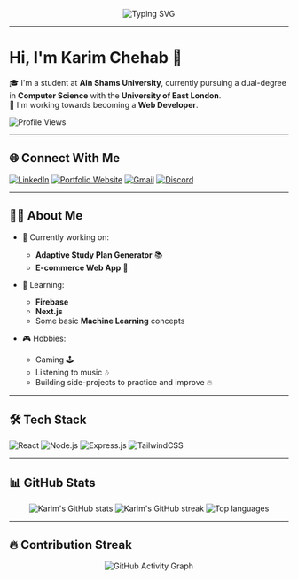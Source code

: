 <p align="center">
  <img src="https://readme-typing-svg.demolab.com?font=Fira+Code&size=24&pause=1000&center=true&vCenter=true&width=600&lines=Welcome+to+my+GitHub+Profile!;Building+cool+projects+with+React+and+Node!;Always+learning+something+new!;Let's+connect+and+create+awesome+stuff!" alt="Typing SVG" />
</p>


---

# Hi, I'm Karim Chehab 👋

🎓 I'm a student at **Ain Shams University**, currently pursuing a dual-degree in **Computer Science** with the **University of East London**.  
🚀 I'm working towards becoming a **Web Developer**.

<p align="start">
  <img src="https://komarev.com/ghpvc/?username=karimchehab2003&label=Profile%20views&color=0e75b6&style=flat" alt="Profile Views" />
</p>

---

## 🌐 Connect With Me

[![LinkedIn](https://img.shields.io/badge/LinkedIn-0077B5?style=for-the-badge&logo=linkedin&logoColor=white)](https://www.linkedin.com/in/karim-chehab-75a0b5318/)
[![Portfolio Website](https://img.shields.io/badge/Portfolio-000000?style=for-the-badge&logo=github&logoColor=white)](https://karimchehab2003.github.io/karimchehab-portfolio/)
[![Gmail](https://img.shields.io/badge/Gmail-D14836?style=for-the-badge&logo=gmail&logoColor=white)](mailto:karimchehab2018@gmail.com)
[![Discord](https://img.shields.io/badge/Discord-5865F2?style=for-the-badge&logo=discord&logoColor=white)](https://discordapp.com/users/_skimo_)

---

## 👨‍💻 About Me

- 🔭 Currently working on:
  - **Adaptive Study Plan Generator** 📚
  - **E-commerce Web App** 🛒
    
- 🌱 Learning:
  - **Firebase**
  - **Next.js**
  - Some basic **Machine Learning** concepts
    
- 🎮 Hobbies:
  - Gaming 🕹️
  - Listening to music 🎶
  - Building side-projects to practice and improve 🔥

---

## 🛠️ Tech Stack

![React](https://img.shields.io/badge/React-20232A?style=for-the-badge&logo=react&logoColor=61DAFB)
![Node.js](https://img.shields.io/badge/Node.js-339933?style=for-the-badge&logo=nodedotjs&logoColor=white)
![Express.js](https://img.shields.io/badge/Express.js-000000?style=for-the-badge&logo=express&logoColor=white)
![TailwindCSS](https://img.shields.io/badge/TailwindCSS-38B2AC?style=for-the-badge&logo=tailwind-css&logoColor=white)

---

## 📊 GitHub Stats

<div align="center">
  <img src="https://github-readme-stats.vercel.app/api?username=karimchehab2003&show_icons=true&theme=radical" alt="Karim's GitHub stats" />
  <img src="https://github-readme-streak-stats.herokuapp.com/?user=karimchehab2003&theme=radical" alt="Karim's GitHub streak" />
  <img src="https://github-readme-stats.vercel.app/api/top-langs/?username=karimchehab2003&layout=compact&theme=radical" alt="Top languages" />
</div>

---

## 🔥 Contribution Streak

<div align="center">
  <img src="https://github-readme-activity-graph.vercel.app/graph?username=karimchehab2003&theme=react-dark" alt="GitHub Activity Graph" />
</div>
